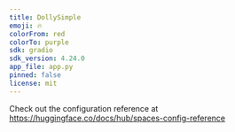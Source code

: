 ```yaml
---
title: DollySimple
emoji: 🔥
colorFrom: red
colorTo: purple
sdk: gradio
sdk_version: 4.24.0
app_file: app.py
pinned: false
license: mit
---
```


Check out the configuration reference at https://huggingface.co/docs/hub/spaces-config-reference
